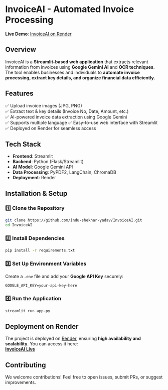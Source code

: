 
# InvoiceAI - Automated Invoice Processing  
**Live Demo**: [InvoiceAI on Render](https://invoiceai-50xd.onrender.com)  

## Overview  
InvoiceAI is a **Streamlit-based web application** that extracts relevant information from invoices using **Google Gemini AI** and **OCR techniques**. The tool enables businesses and individuals to **automate invoice processing, extract key details, and organize financial data efficiently.**  

## Features  
✅ Upload invoice images (JPG, PNG)  
✅ Extract text & key details (Invoice No, Date, Amount, etc.)  
✅ AI-powered invoice data extraction using Google Gemini  
✅ Supports multiple language
✅ Easy-to-use web interface with Streamlit  
✅ Deployed on Render for seamless access  

## Tech Stack  
- **Frontend**: Streamlit  
- **Backend**: Python (Flask/Streamlit)  
- **AI Model**: Google Gemini API  
- **Data Processing**: PyPDF2, LangChain, ChromaDB  
- **Deployment**: Render  

## Installation & Setup  

### 1️⃣ Clone the Repository  
```bash
git clone https://github.com/indu-shekhar-yadav/InvoiceAI.git
cd InvoiceAI
```

### 2️⃣ Install Dependencies  
```bash
pip install -r requirements.txt
```

### 3️⃣ Set Up Environment Variables  
Create a `.env` file and add your **Google API Key** securely:  
```
GOOGLE_API_KEY=your-api-key-here
```

### 4️⃣ Run the Application  
```bash
streamlit run app.py
```

## Deployment on Render  
The project is deployed on [Render](https://render.com/), ensuring **high availability and scalability**. You can access it here:  
 **[InvoiceAI Live](https://invoiceai-50xd.onrender.com)**  

## Contributing  
We welcome contributions! Feel free to open issues, submit PRs, or suggest improvements.  
